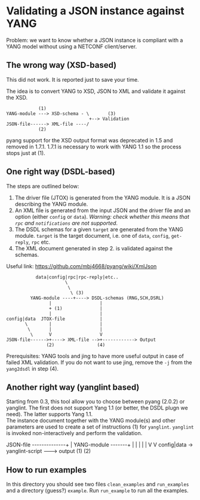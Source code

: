 Validating a JSON instance against YANG
=======================================

Problem: we want to know whether a JSON instance is compliant
with a YANG model without using a NETCONF client/server.

The wrong way (XSD-based)
-------------------------

This did not work. It is reported just to save your time.

The idea is to convert YANG to XSD, JSON to XML and validate it against the XSD.

```
            (1) 
YANG-module ---> XSD-schema - \       (3)
                               +--> Validation
JSON-file------> XML-file ----/
            (2)
```

pyang support for the XSD output format was deprecated in 1.5 and removed in 1.7.1.
1.7.1 is necessary to work with YANG 1.1 so the process stops just at (1).

One right way (DSDL-based)
--------------------------

The steps are outlined below:

1. The driver file (JTOX) is generated from the YANG module. It is a JSON describing the YANG module.
2. An XML file is generated from the input JSON and the driver file and an option
   (either `config` or `data`). *Warning: check whether this means that `rpc` and `notifications` are
   not supported*.
3. The DSDL schemas for a given `target` are generated from the YANG module.
   `target` is the target document, i.e. one of `data`, `config`, `get-reply`, `rpc` etc.
4. The XML document generated in step 2. is validated against the schemas.   

Useful link: https://github.com/mbj4668/pyang/wiki/XmlJson

```
           data|config|rpc|rpc-reply|etc..
                      \
                       \
                        \ (3) 
         YANG-module ----+----> DSDL-schemas (RNG,SCH,DSRL)
                |                  |
                + (1)              |
                |                  | 
config|data  JTOX-file             |
       \        |                  |
        \       |                  |
         \      V                  V
JSON-file------>+----> XML-file -->+------------> Output
               (2)                (4)

```
Prerequisites: YANG tools and jing to have more useful output in case of failed XML
validation. If you do not want to use jing, remove the `-j` from the `yang2dsdl` in
step (4).

Another right way (yanglint based)
----------------------------------

Starting from 0.3, this tool allow you to choose between pyang (2.0.2) or yanglint.
The first does not support Yang 1.1 (or better, the DSDL plugn we need).
The latter supports Yang 1.1.   
The instance document together with the YANG module(s) and other parameters are used to
create a set of instructions (1) for `yanglint`. `yanglint` is invoked non-interactively
and perform the validation.


JSON-file --------------+
                        |
YANG-module -------+    |
                   |    |
                   |    |
                   V    V
config|data -> yanglint-script ---> output
                    (1)        (2)  


How to run examples
-------------------

In this directory you should see two files
`clean_examples` and `run_examples` and a directory (guess?) `example`.
Run `run_example` to run all the examples.

